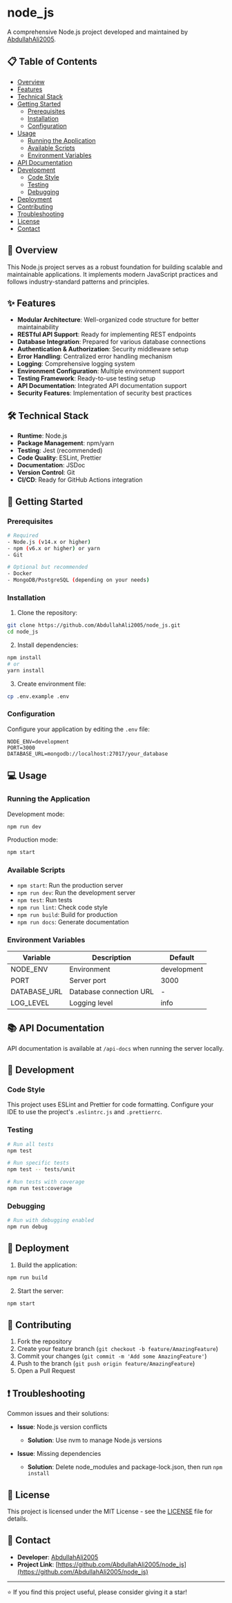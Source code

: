 # node_js

A comprehensive Node.js project developed and maintained by [AbdullahAli2005](https://github.com/AbdullahAli2005).

## 📋 Table of Contents

- [Overview](#overview)
- [Features](#features)
- [Technical Stack](#technical-stack)
- [Getting Started](#getting-started)
  - [Prerequisites](#prerequisites)
  - [Installation](#installation)
  - [Configuration](#configuration)
- [Usage](#usage)
  - [Running the Application](#running-the-application)
  - [Available Scripts](#available-scripts)
  - [Environment Variables](#environment-variables)
- [API Documentation](#api-documentation)
- [Development](#development)
  - [Code Style](#code-style)
  - [Testing](#testing)
  - [Debugging](#debugging)
- [Deployment](#deployment)
- [Contributing](#contributing)
- [Troubleshooting](#troubleshooting)
- [License](#license)
- [Contact](#contact)

## 🎯 Overview

This Node.js project serves as a robust foundation for building scalable and maintainable applications. It implements modern JavaScript practices and follows industry-standard patterns and principles.

## ✨ Features

- **Modular Architecture**: Well-organized code structure for better maintainability
- **RESTful API Support**: Ready for implementing REST endpoints
- **Database Integration**: Prepared for various database connections
- **Authentication & Authorization**: Security middleware setup
- **Error Handling**: Centralized error handling mechanism
- **Logging**: Comprehensive logging system
- **Environment Configuration**: Multiple environment support
- **Testing Framework**: Ready-to-use testing setup
- **API Documentation**: Integrated API documentation support
- **Security Features**: Implementation of security best practices

## 🛠 Technical Stack

- **Runtime**: Node.js
- **Package Management**: npm/yarn
- **Testing**: Jest (recommended)
- **Code Quality**: ESLint, Prettier
- **Documentation**: JSDoc
- **Version Control**: Git
- **CI/CD**: Ready for GitHub Actions integration

## 🚀 Getting Started

### Prerequisites

```bash
# Required
- Node.js (v14.x or higher)
- npm (v6.x or higher) or yarn
- Git

# Optional but recommended
- Docker
- MongoDB/PostgreSQL (depending on your needs)
```

### Installation

1. Clone the repository:
```bash
git clone https://github.com/AbdullahAli2005/node_js.git
cd node_js
```

2. Install dependencies:
```bash
npm install
# or
yarn install
```

3. Create environment file:
```bash
cp .env.example .env
```

### Configuration

Configure your application by editing the `.env` file:

```env
NODE_ENV=development
PORT=3000
DATABASE_URL=mongodb://localhost:27017/your_database
```

## 💻 Usage

### Running the Application

Development mode:
```bash
npm run dev
```

Production mode:
```bash
npm start
```

### Available Scripts

- `npm start`: Run the production server
- `npm run dev`: Run the development server
- `npm test`: Run tests
- `npm run lint`: Check code style
- `npm run build`: Build for production
- `npm run docs`: Generate documentation

### Environment Variables

| Variable      | Description                | Default     |
|---------------|---------------------------|-------------|
| NODE_ENV      | Environment               | development |
| PORT          | Server port               | 3000        |
| DATABASE_URL  | Database connection URL   | -           |
| LOG_LEVEL     | Logging level            | info        |

## 📚 API Documentation

API documentation is available at `/api-docs` when running the server locally.

## 🔧 Development

### Code Style

This project uses ESLint and Prettier for code formatting. Configure your IDE to use the project's `.eslintrc.js` and `.prettierrc`.

### Testing

```bash
# Run all tests
npm test

# Run specific tests
npm test -- tests/unit

# Run tests with coverage
npm run test:coverage
```

### Debugging

```bash
# Run with debugging enabled
npm run debug
```

## 🚢 Deployment

1. Build the application:
```bash
npm run build
```

2. Start the server:
```bash
npm start
```

## 🤝 Contributing

1. Fork the repository
2. Create your feature branch (`git checkout -b feature/AmazingFeature`)
3. Commit your changes (`git commit -m 'Add some AmazingFeature'`)
4. Push to the branch (`git push origin feature/AmazingFeature`)
5. Open a Pull Request

## ❗ Troubleshooting

Common issues and their solutions:

- **Issue**: Node.js version conflicts
  - **Solution**: Use nvm to manage Node.js versions

- **Issue**: Missing dependencies
  - **Solution**: Delete node_modules and package-lock.json, then run `npm install`

## 📄 License

This project is licensed under the MIT License - see the [LICENSE](LICENSE) file for details.

## 📧 Contact

- **Developer**: [AbdullahAli2005](https://github.com/AbdullahAli2005)
- **Project Link**: [https://github.com/AbdullahAli2005/node_js](https://github.com/AbdullahAli2005/node_js)

---

⭐ If you find this project useful, please consider giving it a star!

